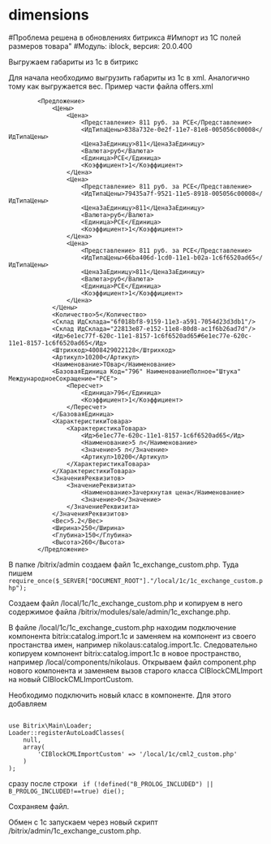 # dimensions

#Проблема решена в обновлениях битрикса
#Импорт из 1С полей размеров товара"
#Модуль: iblock, версия: 20.0.400

Выгружаем габариты из 1с в битрикс

Для начала необходимо выгрузить габариты из 1с в xml. Аналогично тому как выгружается вес. Пример части файла offers.xml

			<Предложение>
				<Цены>
					<Цена>
						<Представление> 811 руб. за PCE</Представление>
						<ИдТипаЦены>838a732e-0e2f-11e7-81e8-005056c00008</ИдТипаЦены>
						<ЦенаЗаЕдиницу>811</ЦенаЗаЕдиницу>
						<Валюта>руб</Валюта>
						<Единица>PCE</Единица>
						<Коэффициент>1</Коэффициент>
					</Цена>
					<Цена>
						<Представление> 811 руб. за PCE</Представление>
						<ИдТипаЦены>79435a7f-9521-11e5-8918-005056c00008</ИдТипаЦены>
						<ЦенаЗаЕдиницу>811</ЦенаЗаЕдиницу>
						<Валюта>руб</Валюта>
						<Единица>PCE</Единица>
						<Коэффициент>1</Коэффициент>
					</Цена>
					<Цена>
						<Представление> 811 руб. за PCE</Представление>
						<ИдТипаЦены>66ba406d-1cd0-11e1-b02a-1c6f6520ad65</ИдТипаЦены>
						<ЦенаЗаЕдиницу>811</ЦенаЗаЕдиницу>
						<Валюта>руб</Валюта>
						<Единица>PCE</Единица>
						<Коэффициент>1</Коэффициент>
					</Цена>
				</Цены>
				<Количество>5</Количество>
				<Склад ИдСклада="6f018bf8-9159-11e3-a591-7054d23d3db1"/>
				<Склад ИдСклада="22813e87-e152-11e8-80d8-ac1f6b26ad7d"/>
				<Ид>6e1ec77f-620c-11e1-8157-1c6f6520ad65#6e1ec77e-620c-11e1-8157-1c6f6520ad65</Ид>
				<Штрихкод>4008429022128</Штрихкод>
				<Артикул>10200</Артикул>
				<Наименование>ТОвар</Наименование>
				<БазоваяЕдиница Код="796" НаименованиеПолное="Штука" МеждународноеСокращение="PCE">
					<Пересчет>
						<Единица>796</Единица>
						<Коэффициент>1</Коэффициент>
					</Пересчет>
				</БазоваяЕдиница>
				<ХарактеристикиТовара>
					<ХарактеристикаТовара>
						<Ид>6e1ec77e-620c-11e1-8157-1c6f6520ad65</Ид>
						<Наименование>5 л</Наименование>
						<Значение>5 л</Значение>
						<Артикул>10200</Артикул>
					</ХарактеристикаТовара>
				</ХарактеристикиТовара>
				<ЗначенияРеквизитов>
					<ЗначениеРеквизита>
						<Наименование>Зачеркнутая цена</Наименование>
						<Значение>0</Значение>
					</ЗначениеРеквизита>
				</ЗначенияРеквизитов>
				<Вес>5.2</Вес>
				<Ширина>250</Ширина>
				<Глубина>150</Глубина>
				<Высота>260</Высота>
			</Предложение>

В папке /bitrix/admin создаем файл 1c_exchange_custom.php. Туда пишем
<code>
require_once($_SERVER["DOCUMENT_ROOT"]."/local/1c/1c_exchange_custom.php");
</code>

Создаем файл  /local/1c/1c_exchange_custom.php и копируем в него содержимое файла /bitrix/modules/sale/admin/1c_exchange.php.

В файле /local/1c/1c_exchange_custom.php находим подключение компонента bitrix:catalog.import.1c и заменяем на компонент из своего простанства имен, например nikolaus:catalog.import.1c. 
Следовательно копируем компонент bitrix:catalog.import.1c в новое пространство, например /local/components/nikolaus.
Открываем файл component.php нового компонента и заменяем вызов старого класса CIBlockCMLImport на новый CIBlockCMLImportCustom.

Необходимо подключить новый класс в компоненте. Для этого добавляем 

<code>
use Bitrix\Main\Loader;
Loader::registerAutoLoadClasses(
	null,
	array(
		'CIBlockCMLImportCustom' => '/local/1c/cml2_custom.php'
	)
);
</code>

сразу после строки 
<code>
if (!defined("B_PROLOG_INCLUDED") || B_PROLOG_INCLUDED!==true) die();
</code>
	
Сохраняем файл.

Обмен с 1с запускаем через новый скрипт /bitrix/admin/1c_exchange_custom.php.

